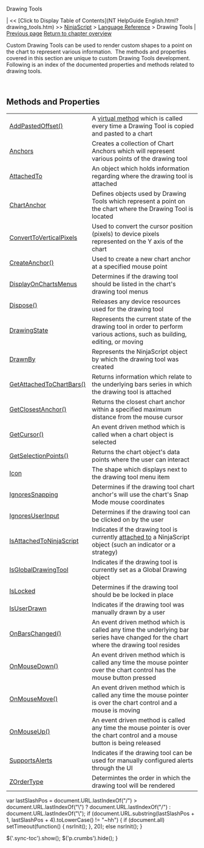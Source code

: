 ﻿










 


Drawing Tools







| &lt;&lt; [Click to Display Table of Contents](NT HelpGuide English.html?drawing_tools.htm) &gt;&gt;
 [NinjaScript](ninjascript.htm) &gt; [Language Reference](language_reference_wip.htm) &gt;
Drawing Tools | [Previous page](upbrushdx.htm)
[Return to chapter overview](language_reference_wip.htm)










Custom Drawing Tools can be used to render custom shapes to a point on the chart to represent various information.  The methods and properties covered in this section are unique to custom Drawing Tools development. Following is an index of the documented properties and methods related to drawing tools.


 


Methods and Properties
----------------------




|  |  |
| --- | --- |
| [AddPastedOffset()](addpastedoffset.htm) | A [virtual method](https://msdn.microsoft.com/en-us/library/9fkccyh4.aspx) which is called every time a Drawing Tool is copied and pasted to a chart |
| [Anchors](anchors.htm) | Creates a collection of Chart Anchors which will represent various points of the drawing tool |
| [AttachedTo](attachedto.htm) | An object which holds information regarding where the drawing tool is attached |
| [ChartAnchor](chartanchor.htm) | Defines objects used by Drawing Tools which represent a point on the chart where the Drawing Tool is located |
| [ConvertToVerticalPixels](converttoverticalpixels.htm) | Used to convert the cursor position (pixels) to device pixels represented on the Y axis of the chart |
| [CreateAnchor()](createanchor.htm) | Used to create a new chart anchor at a specified mouse point |
| [DisplayOnChartsMenus](displayonchartsmenus.htm) | Determines if the drawing tool should be listed in the chart's drawing tool menus |
| [Dispose()](dispose.htm) | Releases any device resources used for the drawing tool |
| [DrawingState](drawingstate.htm) | Represents the current state of the drawing tool in order to perform various actions, such as building, editing, or moving |
| [DrawnBy](drawnby.htm) | Represents the NinjaScript object by which the drawing tool was created |
| [GetAttachedToChartBars()](getattachedtochartbars.htm) | Returns information which relate to the underlying bars series in which the drawing tool is attached |
| [GetClosestAnchor()](getclosestanchor.htm) | Returns the closest chart anchor within a specified maximum distance from the mouse cursor |
| [GetCursor()](getcursor.htm) | An event driven method which is called when a chart object is selected |
| [GetSelectionPoints()](getselectionpoints.htm) | Returns the chart object's data points where the user can interact |
| [Icon](icon_drawingtool.htm) | The shape which displays next to the drawing tool menu item |
| [IgnoresSnapping](ignoressnapping.htm) | Determines if the drawing tool chart anchor's will use the chart's Snap Mode mouse coordinates |
| [IgnoresUserInput](ignoresuserinput.htm) | Determines if the drawing tool can be clicked on by the user |
| [IsAttachedToNinjaScript](isattachedtoninjascript.htm) | Indicates if the drawing tool is currently [attached to](attachedto.htm) a NinjaScript object (such an indicator or a strategy) |
| [IsGlobalDrawingTool](isglobaldrawingtool.htm) | Indicates if the drawing tool is currently set as a Global Drawing object |
| [IsLocked](islocked.htm) | Determines if the drawing tool should be be locked in place |
| [IsUserDrawn](isuserdrawn.htm) | Indicates if the drawing tool was manually drawn by a user |
| [OnBarsChanged()](onbarschanged.htm) | An event driven method which is called any time the underlying bar series have changed for the chart where the drawing tool resides |
| [OnMouseDown()](onmousedown.htm) | An event driven method which is called any time the mouse pointer over the chart control has the mouse button pressed |
| [OnMouseMove()](onmousemove.htm) | An event driven method which is called any time the mouse pointer is over the chart control and a mouse is moving |
| [OnMouseUp()](onmouseup.htm) | An event driven method is called any time the mouse pointer is over the chart control and a mouse button is being released |
| [SupportsAlerts](supportsalerts.htm) | Indicates if the drawing tool can be used for manually configured alerts through the UI |
| [ZOrderType](zordertype.htm) | Determintes the order in which the drawing tool will be rendered |






 
 var lastSlashPos = document.URL.lastIndexOf("/") &gt; document.URL.lastIndexOf("\\") ? document.URL.lastIndexOf("/") : document.URL.lastIndexOf("\\");
 if (document.URL.substring(lastSlashPos + 1, lastSlashPos + 4).toLowerCase() != "~hh") {
 if (document.all) setTimeout(function() {
 nsrInit();
 }, 20);
 else nsrInit();
 }
 
 
 $('.sync-toc').show();
 $('p.crumbs').hide();
 }
 
 
 



